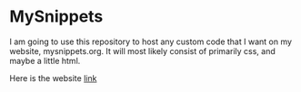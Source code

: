 # MySnippets
I am going to use this repository to host any custom code that I want on my website, mysnippets.org. It will most likely consist of primarily css, and maybe a little html.

Here is the website [link](https://jackrgilmore.github.io/MySnippets/buttons.html)
